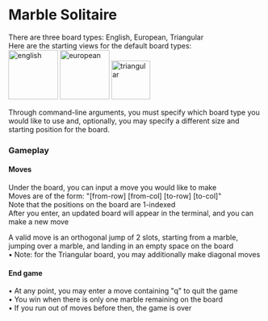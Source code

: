 # Marble Solitaire

There are three board types: English, European, Triangular\
Here are the starting views for the default board types:\
<img width="98" alt="english" src="https://user-images.githubusercontent.com/94412143/204557547-792e891a-5187-471c-845c-e33070a47987.png"> <img width="98" alt="european" src="https://user-images.githubusercontent.com/94412143/204557607-f2514d4e-5268-4272-b844-f167468cf078.png"> <img width="77" alt="triangular" src="https://user-images.githubusercontent.com/94412143/204557620-6a60a4dc-4945-4175-8db9-0f2ada691e25.png">

Through command-line arguments, you must specify which board type you would like to use and, optionally, you may specify a different size and starting position for the board.

### Gameplay

#### Moves
Under the board, you can input a move you would like to make\
Moves are of the form: "[from-row] [from-col] [to-row] [to-col]"\
Note that the positions on the board are 1-indexed\
After you enter, an updated board will appear in the terminal, and you can make a new move

A valid move is an orthogonal jump of 2 slots, starting from a marble, jumping over a marble, and landing in an empty space on the board\
• Note: for the Triangular board, you may additionally make diagonal moves

#### End game
• At any point, you may enter a move containing "q" to quit the game\
• You win when there is only one marble remaining on the board\
• If you run out of moves before then, the game is over
